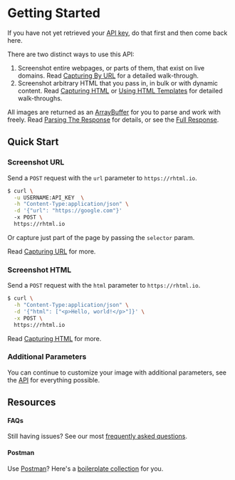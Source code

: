 # Getting Started

If you have not yet retrieved your [API key](./authentication.md), do that first and then come back here.

There are two distinct ways to use this API:

  1. Screenshot entire webpages, or parts of them, that exist on live domains. Read [Capturing By URL](./guides/capturing-url.md) for a detailed walk-through.
  2. Screenshot arbitrary HTML that you pass in, in bulk or with dynamic content. Read [Capturing HTML](./guides/capturing-html.md) or [Using HTML Templates](./guides/using-html-templates.md) for detailed walk-throughs.

All images are returned as an [ArrayBuffer](https://developer.mozilla.org/en-US/docs/Web/JavaScript/Reference/Global_Objects/ArrayBuffer) for you to parse and work with freely. Read [Parsing The Response](./guides/parsing-the-response.md) for details, or see the [Full Response](./api.md#response).

## Quick Start

### Screenshot URL

Send a `POST` request with the `url` parameter to `https://rhtml.io`.

```bash
$ curl \
  -u USERNAME:API_KEY  \
  -h "Content-Type:application/json" \
  -d '{"url": "https://google.com"}'
  -x POST \
  https://rhtml.io
```

Or capture just part of the page by passing the `selector` param.

Read [Capturing URL](./guides/capturing-url.md) for more.

### Screenshot HTML

Send a `POST` request with the `html` parameter to `https://rhtml.io`.

```bash
$ curl \
  -h "Content-Type:application/json" \
  -d '{"html": ["<p>Hello, world!</p>"]}' \
  -x POST \
  https://rhtml.io
```

Read [Capturing HTML](./guides/capturing-html.md) for more.

### Additional Parameters

You can continue to customize your image with additional parameters, see the [API](./api.md) for everything possible.

## Resources

#### FAQs

Still having issues? See our most [frequently asked questions](./faq.md).
#### Postman

Use [Postman](https://www.postman.com/)? Here's a [boilerplate collection](./postman-collection.json) for you.
